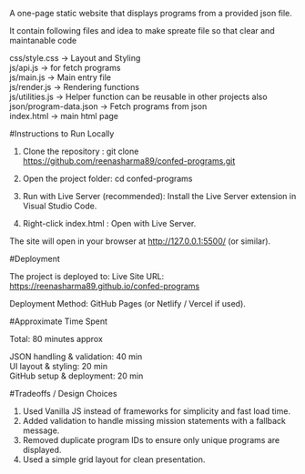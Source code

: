 ﻿A one-page static website that displays programs from a provided json file.

It contain following files and idea to make spreate file so that clear and maintanable code

css/style.css -> Layout and Styling<br/>
js/api.js -> for fetch programs<br/>
js/main.js -> Main entry file<br/>
js/render.js -> Rendering functions<br/>
js/utilities.js -> Helper function can be reusable in other projects also<br/>
json/program-data.json -> Fetch programs from json<br/>
index.html -> main html page

#Instructions to Run Locally

1. Clone the repository : git clone https://github.com/reenasharma89/confed-programs.git

2. Open the project folder: cd confed-programs

3. Run with Live Server (recommended): Install the Live Server extension in Visual Studio Code.

4. Right-click index.html : Open with Live Server.

The site will open in your browser at http://127.0.0.1:5500/ (or similar).

#Deployment

The project is deployed to:
Live Site URL: https://reenasharma89.github.io/confed-programs

Deployment Method: GitHub Pages (or Netlify / Vercel if used).

#Approximate Time Spent

Total: 80 minutes approx

JSON handling & validation: 40 min<br/>
UI layout & styling: 20 min<br/>
GitHub setup & deployment: 20 min

#Tradeoffs / Design Choices

1. Used Vanilla JS instead of frameworks for simplicity and fast load time.
2. Added validation to handle missing mission statements with a fallback message.
3. Removed duplicate program IDs to ensure only unique programs are displayed.
4. Used a simple grid layout for clean presentation.



